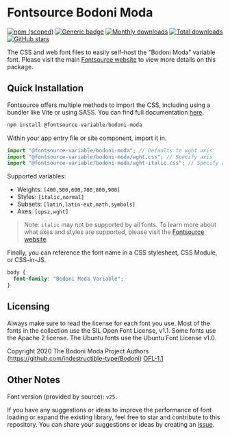 # Fontsource Bodoni Moda

[![npm (scoped)](https://img.shields.io/npm/v/@fontsource-variable/bodoni-moda?color=brightgreen)](https://www.npmjs.com/package/@fontsource-variable/bodoni-moda) [![Generic badge](https://img.shields.io/badge/fontsource-passing-brightgreen)](https://github.com/fontsource/fontsource) [![Monthly downloads](https://badgen.net/npm/dm/@fontsource-variable/bodoni-moda)](https://github.com/fontsource/fontsource) [![Total downloads](https://badgen.net/npm/dt/@fontsource-variable/bodoni-moda)](https://github.com/fontsource/fontsource) [![GitHub stars](https://img.shields.io/github/stars/fontsource/fontsource.svg?style=social&label=Star)](https://github.com/fontsource/fontsource/stargazers)

The CSS and web font files to easily self-host the “Bodoni Moda” variable font. Please visit the main [Fontsource website](https://fontsource.org/fonts/bodoni-moda) to view more details on this package.

## Quick Installation

Fontsource offers multiple methods to import the CSS, including using a bundler like Vite or using SASS. You can find full documentation [here](https://fontsource.org/docs/getting-started/introduction).

```javascript
npm install @fontsource-variable/bodoni-moda
```

Within your app entry file or site component, import it in.

```javascript
import "@fontsource-variable/bodoni-moda"; // Defaults to wght axis
import "@fontsource-variable/bodoni-moda/wght.css"; // Specify axis
import "@fontsource-variable/bodoni-moda/wght-italic.css"; // Specify axis and style
```

Supported variables:
- Weights: `[400,500,600,700,800,900]`
- Styles: `[italic,normal]`
- Subsets: `[latin,latin-ext,math,symbols]`
- Axes: `[opsz,wght]`

> Note: `italic` may not be supported by all fonts. To learn more about what axes and styles are supported, please visit the [Fontsource website](https://fontsource.org/fonts/bodoni-moda).

Finally, you can reference the font name in a CSS stylesheet, CSS Module, or CSS-in-JS.

```css
body {
  font-family: "Bodoni Moda Variable";
}
```

## Licensing
Always make sure to read the license for each font you use. Most of the fonts in the collection use the SIL Open Font License, v1.1. Some fonts use the Apache 2 license. The Ubuntu fonts use the Ubuntu Font License v1.0.

Copyright 2020 The Bodoni Moda Project Authors (https://github.com/indestructible-type/Bodoni)
[OFL-1.1](https://openfontlicense.org)

## Other Notes
Font version (provided by source): `v25`.

If you have any suggestions or ideas to improve the performance of font loading or expand the existing library, feel free to star and contribute to this repository. You can share your suggestions or ideas by creating an [issue](https://github.com/fontsource/fontsource/issues).